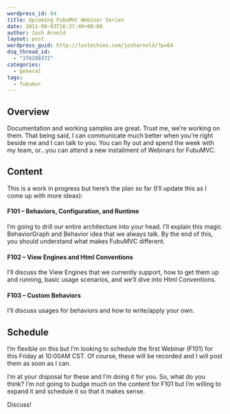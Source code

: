 ```yaml
---
wordpress_id: 64
title: Upcoming FubuMVC Webinar Series
date: 2011-08-03T16:37:40+00:00
author: Josh Arnold
layout: post
wordpress_guid: http://lostechies.com/josharnold/?p=64
dsq_thread_id:
  - "376208372"
categories:
  - general
tags:
  - fubumvc
---
```

## Overview

Documentation and working samples are great. Trust me, we&#8217;re working on them. That being said, I can communicate much better when you&#8217;re right beside me and I can talk to you. You can fly out and spend the week with my team, or&#8230;you can attend a new installment of Webinars for FubuMVC.

## Content

This is a work in progress but here&#8217;s the plan so far (I&#8217;ll update this as I come up with more ideas):

#### F101 &#8211; Behaviors, Configuration, and Runtime

I&#8217;m going to drill our entire architecture into your head. I&#8217;ll explain this magic BehaviorGraph and Behavior idea that we always talk. By the end of this, you should understand what makes FubuMVC different.

#### F102 &#8211; View Engines and Html Conventions

I&#8217;ll discuss the View Engines that we currently support, how to get them up and running, basic usage scenarios, and we&#8217;ll dive into Html Conventions.

#### F103 &#8211; Custom Behaviors

I&#8217;ll discuss usages for behaviors and how to write/apply your own.

## Schedule

I&#8217;m flexible on this but I&#8217;m looking to schedule the first Webinar (F101) for this Friday at 10:00AM CST. Of course, these will be recorded and I will post them as soon as I can.

I&#8217;m at your disposal for these and I&#8217;m doing it for you. So, what do you think? I&#8217;m not going to budge much on the content for F101 but I&#8217;m willing to expand it and schedule it so that it makes sense.

Discuss!

&nbsp;